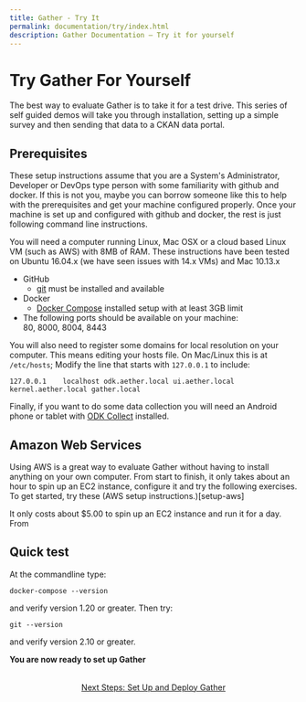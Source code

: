 ```yaml
---
title: Gather - Try It
permalink: documentation/try/index.html
description: Gather Documentation – Try it for yourself
---
```


# Try Gather For Yourself

The best way to evaluate Gather is to take it for a test drive.  This series of self guided demos will take you through installation, setting up a simple survey and then sending that data to a CKAN data portal.  

## Prerequisites
These setup instructions assume that you are a System's Administrator, Developer or DevOps type person with some familiarity with github and docker.  If this is not you, maybe you can borrow someone like this to help with the prerequisites and get your machine configured properly.  Once your machine is set up and configured with github and docker, the rest is just following command line instructions.

You will need a computer running Linux, Mac OSX or a cloud based Linux VM (such as AWS) with 8MB of RAM.  These instructions have been tested on Ubuntu 16.04.x (we have seen issues with 14.x VMs) and Mac 10.13.x 

- GitHub
    - [git](https://git-scm.com/) must be installed and available
- Docker
    - [Docker Compose](https://docs.docker.com/compose/) installed setup with at least 3GB limit
- The following ports should be available on your machine:  
80, 8000, 8004, 8443

You will also need to register some domains for local resolution on your computer. This means editing your hosts file. On Mac/Linux this is at `/etc/hosts`; Modify the line that starts with `127.0.0.1` to include:

```
127.0.0.1    localhost odk.aether.local ui.aether.local kernel.aether.local gather.local
```

Finally, if you want to do some data collection you will need an Android phone or tablet with [ODK Collect](https://play.google.com/store/apps/details?id=org.odk.collect.android&hl=en_US) installed.

## Amazon Web Services
Using AWS is a great way to evaluate Gather without having to install anything on your own computer.  From start to finish, it only takes about an hour to spin up an EC2 instance, configure it and try the following exercises.  To get started, try these (AWS setup instructions.)[setup-aws]

It only costs about $5.00 to spin up an EC2 instance and run it for a day.  From 

## Quick test

At the commandline type:

```docker-compose --version```

and verify version 1.20 or greater. Then try:

```git --version```

and verify version 2.10 or greater.

**You are now ready to set up Gather**

<div style="margin-top: 2rem; text-align: center"><a href="setup">Next Steps: Set Up and Deploy Gather</a></div>
